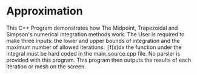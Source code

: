 # Approximation
This C++ Program demonstrates how The Midpoint, Trapezoidal and Simpson's numerical integration methods work.
The User is required to make three inputs: the lower and upper bounds of integration and the maximum number of allowed iterations.
⌠f(x)dx the function under the integral must be hard coded in the main_source.cpp file. No parsler is provided with this program.
This program then outputs the results of each iteration or mesh on the screen.
